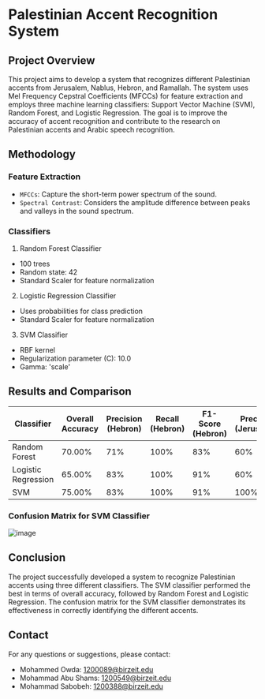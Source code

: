 # Palestinian Accent Recognition System

## Project Overview
This project aims to develop a system that recognizes different Palestinian accents from Jerusalem, Nablus, Hebron, and Ramallah. The system uses Mel Frequency Cepstral Coefficients (MFCCs) for feature extraction and employs three machine learning classifiers: Support Vector Machine (SVM), Random Forest, and Logistic Regression. The goal is to improve the accuracy of accent recognition and contribute to the research on Palestinian accents and Arabic speech recognition.

## Methodology
### Feature Extraction
- `MFCCs`: Capture the short-term power spectrum of the sound.
- `Spectral Contrast`: Considers the amplitude difference between peaks and valleys in the sound spectrum.

### Classifiers
1. Random Forest Classifier
  - 100 trees
  - Random state: 42
  - Standard Scaler for feature normalization

2. Logistic Regression Classifier
  - Uses probabilities for class prediction
  - Standard Scaler for feature normalization

3. SVM Classifier
  - RBF kernel
  - Regularization parameter (C): 10.0
  - Gamma: 'scale'

## Results and Comparison
| Classifier              | Overall Accuracy | Precision (Hebron) | Recall (Hebron) | F1-Score (Hebron) | Precision (Jerusalem) | Recall (Jerusalem) | F1-Score (Jerusalem) | Precision (Nablus) | Recall (Nablus) | F1-Score (Nablus) | Precision (Ramallah) | Recall (Ramallah) | F1-Score (Ramallah) |
|-------------------------|------------------|-------------------|-----------------|-------------------|-----------------------|---------------------|-----------------------|--------------------|------------------|--------------------|----------------------|--------------------|---------------------|
| Random Forest           | 70.00%           | 71%               | 100%            | 83%               | 60%                   | 60%                 | 60%                   | 100%               | 20%              | 33%                | 71%                  | 100%               | 83%                 |
| Logistic Regression     | 65.00%           | 83%               | 100%            | 91%               | 60%                   | 60%                 | 60%                   | 100%               | 40%              | 57%                | 43%                  | 60%                | 50%                 |
| SVM                     | 75.00%           | 83%               | 100%            | 91%               | 100%                  | 100%                | 100%                  | 100%               | 40%              | 57%                | 43%                  | 60%                | 50%                 |

### Confusion Matrix for SVM Classifier
![image](https://github.com/M7mdOdeh1/SpokenLanguageProcessing-Palestinian-Accent-Recognition-System/assets/111658319/18c44cc0-6287-42a0-9bcd-3f752e96abea)

## Conclusion
The project successfully developed a system to recognize Palestinian accents using three different classifiers. The SVM classifier performed the best in terms of overall accuracy, followed by Random Forest and Logistic Regression. The confusion matrix for the SVM classifier demonstrates its effectiveness in correctly identifying the different accents.

## Contact
For any questions or suggestions, please contact: 
- Mohammed Owda: 1200089@birzeit.edu 
- Mohammad Abu Shams: 1200549@birzeit.edu 
- Mohammad Sabobeh: 1200388@birzeit.edu 
